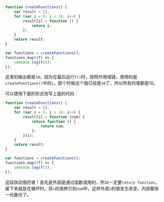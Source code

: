 ```javascript
function createFunctions() {
    var result = [];
    for (var i = 0; i < 10; i++) {
        result[i] = function () {
            return i;
        };
    }
    return result;
}

var functions = createFunctions();
functions.map((f) => {
    console.log(f());
});
```

这里的输出都是`10`，因为在最后运行`f()`时，按照作用域链，使用的是`createFunctions()`中的`i`，那个时候这个值已经是`10`了，所以所有的值都是10。

可以使用下面的形式改写上面的代码：

```javascript
function createFunctions() {
    var result = [];
    for (var i = 0; i < 10; i++) {
        result[i] = function (num) {
            return function () {
                return num;
            };
        }(i);
    }
    return result;
}

var functions = createFunctions();
functions.map((f) => {
    console.log(f());
});
```

这段改动很厉害！首先是外部是通过函数调用的，所以一定要`return function`，接下来就是在循环时，将`i`的值拷贝到`num`中，这样外部`i`的值发生改变，内部都有一份备份了。
